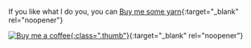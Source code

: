 If you like what I do you, you can [Buy me some yarn](https://buymeacoffee.com/inuitcrochet){:target="_blank" rel="noopener"}

[![Buy me a coffee](/inuit_crochet/media/bmc_qr.png){:class=".thumb"}](https://buymeacoffee.com/inuitcrochet){:target="_blank" rel="noopener"}
